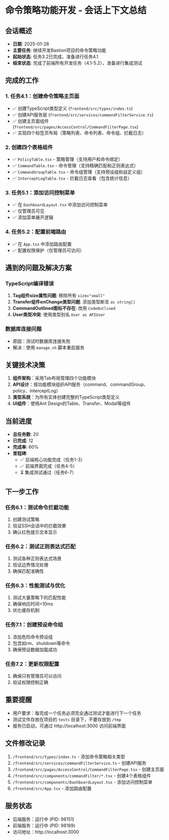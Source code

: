 # 命令策略功能开发 - 会话上下文总结

## 会话概述
- **日期**: 2025-01-28
- **主要任务**: 继续开发Bastion项目的命令策略功能
- **起始状态**: 任务3.2已完成，准备进行任务4.1
- **结束状态**: 完成了前端所有开发任务（4.1-5.2），准备进行集成测试

## 完成的工作

### 1. 任务4.1：创建命令策略主页面
- ✅ 创建TypeScript类型定义 (`frontend/src/types/index.ts`)
- ✅ 创建API服务层 (`frontend/src/services/commandFilterService.ts`)
- ✅ 创建主页面组件 (`frontend/src/pages/AccessControl/CommandFilterPage.tsx`)
- ✅ 实现四个标签页布局（策略列表、命令列表、命令组、拦截日志）

### 2. 创建四个表格组件
- ✅ `PolicyTable.tsx` - 策略管理（支持用户和命令绑定）
- ✅ `CommandTable.tsx` - 命令管理（支持精确匹配和正则表达式）
- ✅ `CommandGroupTable.tsx` - 命令组管理（支持预设组和自定义组）
- ✅ `InterceptLogTable.tsx` - 拦截日志查看（包含统计信息）

### 3. 任务5.1：添加访问控制菜单
- ✅ 在 `DashboardLayout.tsx` 中添加访问控制菜单
- ✅ 仅管理员可见
- ✅ 添加菜单展开逻辑

### 4. 任务5.2：配置前端路由
- ✅ 在 `App.tsx` 中添加路由配置
- ✅ 配置权限保护（仅管理员可访问）

## 遇到的问题及解决方案

### TypeScript编译错误
1. **Tag组件size属性问题**: 移除所有 `size="small"`
2. **Transfer组件onChange类型问题**: 添加类型断言 `as string[]`
3. **CommandOutlined图标不存在**: 改用 `CodeOutlined`
4. **User类型冲突**: 使用类型别名 `User as APIUser`

### 数据库连接问题
- 原因：测试时数据库连接失败
- 解决：使用 `manage.sh` 脚本重启服务

## 关键技术决策

1. **组件架构**：采用Tab布局管理四个功能模块
2. **API设计**：按功能模块组织API服务（command、commandGroup、policy、interceptLog）
3. **类型系统**：为所有实体创建完整的TypeScript类型定义
4. **UI组件**：使用Ant Design的Table、Transfer、Modal等组件

## 当前进度
- **总任务数**: 20
- **已完成**: 12
- **完成率**: 60%
- **里程碑**:
  - ✅ 后端核心功能完成（任务1-3）
  - ✅ 前端界面完成（任务4-5）
  - ⏳ 集成测试通过（任务6-7）

## 下一步工作

### 任务6.1：测试命令拦截功能
1. 创建测试策略
2. 验证SSH会话中的拦截效果
3. 确认红色提示文本显示

### 任务6.2：测试正则表达式匹配
1. 测试各种正则表达式场景
2. 验证边界情况处理
3. 确保匹配准确性

### 任务6.3：性能测试与优化
1. 测试大量策略下的匹配性能
2. 确保响应时间<10ms
3. 优化缓存机制

### 任务7.1：创建预设命令组
1. 添加危险命令预设组
2. 包含如rm、shutdown等命令
3. 确保预设数据加载成功

### 任务7.2：更新权限配置
1. 确保只有管理员可以访问
2. 验证权限控制正确

## 重要提醒
- 用户要求：每完成一个任务必须完全通过测试才能进行下一个任务
- 测试文件存放在项目的 `tests` 目录下，不要存放到 `/tmp`
- 服务已启动，可通过 http://localhost:3000 访问前端界面

## 文件修改记录
1. `/frontend/src/types/index.ts` - 添加命令策略相关类型
2. `/frontend/src/services/commandFilterService.ts` - 创建API服务
3. `/frontend/src/pages/AccessControl/CommandFilterPage.tsx` - 创建主页面
4. `/frontend/src/components/commandFilter/*.tsx` - 创建4个表格组件
5. `/frontend/src/components/DashboardLayout.tsx` - 添加访问控制菜单
6. `/frontend/src/App.tsx` - 添加路由配置

## 服务状态
- 后端服务：运行中 (PID: 98151)
- 前端服务：运行中 (PID: 98169)
- 访问地址：http://localhost:3000